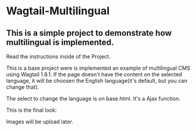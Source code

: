 # Wagtail-Multilingual
This is a simple project to demonstrate how multilingual is implemented.
------------------------------------------------------------------------
Read the instructions inside of the Project.

This is a base project were is implemented an example of multilingual CMS using Wagtail 1.8.1.
If the page doesn't have the content on the selected language, it will be choosen the English language(it's default, but you can change that).

The select to change the language is on base.html. It's a Ajax function.

This is the final look:

Images will be upload later.
